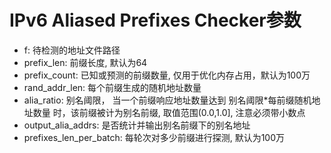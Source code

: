 # IPv6 Aliased Prefixes Checker参数

- f: 待检测的地址文件路径
- prefix_len: 前缀长度, 默认为64
- prefix_count: 已知或预测的前缀数量, 仅用于优化内存占用，默认为100万
- rand_addr_len: 每个前缀生成的随机地址数量
- alia_ratio: 别名阈限， 当一个前缀响应地址数量达到   别名阈限*每前缀随机地址数量 时，该前缀被计为别名前缀, 取值范围(0.0,1.0], 注意必须带小数点
- output_alia_addrs: 是否统计并输出别名前缀下的别名地址
- prefixes_len_per_batch: 每轮次对多少前缀进行探测, 默认为100万